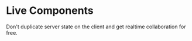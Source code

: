 # Live Components

Don't duplicate server state on the client and get realtime collaboration for free.
